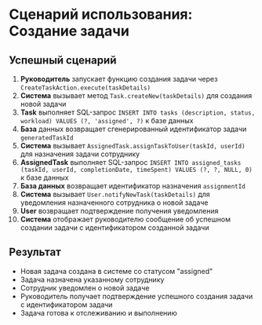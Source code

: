 # Сценарий использования: Создание задачи

## Успешный сценарий

1. **Руководитель** запускает функцию создания задачи через `CreateTaskAction.execute(taskDetails)`
2. **Система** вызывает метод `Task.createNew(taskDetails)` для создания новой задачи
3. **Task** выполняет SQL-запрос `INSERT INTO tasks (description, status, workload) VALUES (?, 'assigned', ?)` к базе данных
4. **База** данных возвращает сгенерированный идентификатор задачи `generatedTaskId`
5. **Система** вызывает `AssignedTask.assignTaskToUser(taskId, userId)` для назначения задачи сотруднику
6. **AssignedTask** выполняет SQL-запрос `INSERT INTO assigned_tasks (taskId, userId, completionDate, timeSpent) VALUES (?, ?, NULL, 0)` к базе данных
7. **База данных** возвращает идентификатор назначения `assignmentId`
8. **Система** вызывает `User.notifyNewTask(taskDetails)` для уведомления назначенного сотрудника о новой задаче
9. **User** возвращает подтверждение получения уведомления
10. **Система** отображает руководителю сообщение об успешном создании задачи с идентификатором созданной задачи

## Результат
- Новая задача создана в системе со статусом "assigned"
- Задача назначена указанному сотруднику
- Сотрудник уведомлен о новой задаче
- Руководитель получает подтверждение успешного создания задачи с идентификатором задачи
- Задача готова к отслеживанию и выполнению
